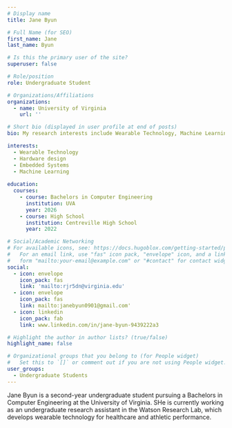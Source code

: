```yaml
---
# Display name
title: Jane Byun

# Full Name (for SEO)
first_name: Jane
last_name: Byun

# Is this the primary user of the site?
superuser: false

# Role/position
role: Undergraduate Student

# Organizations/Affiliations
organizations:
  - name: University of Virginia
    url: ''

# Short bio (displayed in user profile at end of posts)
bio: My research interests include Wearable Technology, Machine Learning, and hardware design.

interests:
  - Wearable Technology
  - Hardware design
  - Embedded Systems
  - Machine Learning
  
education:
  courses:
    - course: Bachelors in Computer Engineering
      institution: UVA
      year: 2026
    - course: High School 
      institution: Centreville High School
      year: 2022

# Social/Academic Networking
# For available icons, see: https://docs.hugoblox.com/getting-started/page-builder/#icons
#   For an email link, use "fas" icon pack, "envelope" icon, and a link in the
#   form "mailto:your-email@example.com" or "#contact" for contact widget.
social:
  - icon: envelope
    icon_pack: fas
    link: 'mailto:rjr5dn@virginia.edu'
  - icon: envelope
    icon_pack: fas
    link: mailto:janebyun0901@gmail.com'
  - icon: linkedin
    icon_pack: fab
    link: www.linkedin.com/in/jane-byun-9439222a3

# Highlight the author in author lists? (true/false)
highlight_name: false

# Organizational groups that you belong to (for People widget)
#   Set this to `[]` or comment out if you are not using People widget.
user_groups:
  - Undergraduate Students
---
```

Jane Byun is a second-year undergraduate student pursuing a Bachelors in Computer Engineering at the University of Virginia. SHe is currently working as an undergraduate research assistant in the Watson Research Lab, which develops wearable technology for healthcare and athletic performance.

